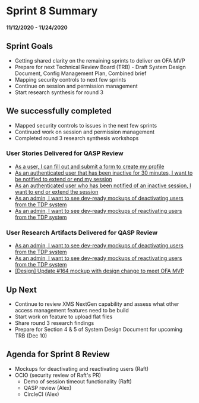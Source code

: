 # Sprint 8 Summary
**11/12/2020 - 11/24/2020**

## Sprint Goals
- Getting shared clarity on the remaining sprints to deliver on OFA MVP
- Prepare for next Technical Review Board (TRB) - Draft System Design Document, Config Management Plan, Combined brief
- Mapping security controls to next few sprints
- Continue on session and permission management
- Start research synthesis for round 3

## We successfully completed
- Mapped security controls to issues in the next few sprints
- Continued work on session and permission management
- Completed round 3 research synthesis workshops 

### User Stories Delivered for QASP Review
- [As a user, I can fill out and submit a form to create my profile](https://github.com/raft-tech/TANF-app/issues/231)
- [As an authenticated user that has been inactive for 30 minutes, I want to be notified to extend or end my session](https://github.com/raft-tech/TANF-app/issues/197)
- [As an authenticated user who has been notified of an inactive session, I want to end or extend the session](https://github.com/raft-tech/TANF-app/issues/278) 
- [As an admin, I want to see dev-ready mockups of deactivating users from the TDP system](https://github.com/raft-tech/TANF-app/issues/327)
- [As an admin, I want to see dev-ready mockups of reactivating users from the TDP system](https://github.com/raft-tech/TANF-app/issues/404)

### User Research Artifacts Delivered for QASP Review
- [As an admin, I want to see dev-ready mockups of deactivating users from the TDP system](https://github.com/raft-tech/TANF-app/issues/327)
- [As an admin, I want to see dev-ready mockups of reactivating users from the TDP system](https://github.com/raft-tech/TANF-app/issues/404)
- [ [Design] Update #164 mockup with design change to meet OFA MVP](https://github.com/raft-tech/TANF-app/issues/376)

## Up Next
- Continue to review XMS NextGen capability and assess what other access management features need to be build 
- Start work on feature to upload flat files
- Share round 3 research findings 
- Prepare for Section 4 & 5 of System Design Document for upcoming TRB (Dec 10)  

## Agenda for Sprint 8 Review 
- Mockups for deactivating and reactivating users (Raft)
- OCIO (security review of Raft's PR)
    - Demo of session timeout functionality (Raft) 
    - QASP review (Alex)
    - CircleCI (Alex)
 
